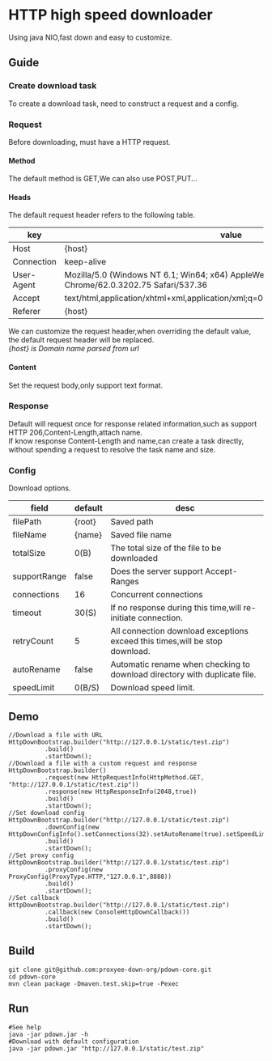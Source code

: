 # HTTP high speed downloader
Using java NIO,fast down and easy to customize.
## Guide
### Create download task  
  To create a download task, need to construct a request and a config.
### Request  
Before downloading, must have a HTTP request.
#### Method
The default method is GET,We can also use POST,PUT...
#### Heads
The default request header refers to the following table.
  
key | value
---|---
Host | {host}
Connection | keep-alive
User-Agent | Mozilla/5.0 (Windows NT 6.1; Win64; x64) AppleWebKit/537.36 (KHTML, like Gecko) Chrome/62.0.3202.75 Safari/537.36
Accept | text/html,application/xhtml+xml,application/xml;q=0.9,image/webp,image/apng,*/*;q=0.8
Referer | {host}

We can customize the request header,when overriding the default value, the default request header will be replaced.  
*{host} is Domain name parsed from url*
#### Content
Set the request body,only support text format.
### Response
Default will request once for response related information,such as support HTTP 206,Content-Length,attach name.  
If know response Content-Length and name,can create a task directly, without spending a request to resolve the task name and size.
### Config
Download options.

field | default | desc 
---|---|---
filePath | {root} | Saved path
fileName | {name} | Saved file name
totalSize | 0(B) | The total size of the file to be downloaded
supportRange | false | Does the server support Accept-Ranges
connections | 16 | Concurrent connections
timeout | 30(S) | If no response during this time,will re-initiate connection.
retryCount | 5 | All connection download exceptions exceed this times,will be stop download.
autoRename | false | Automatic rename when checking to download directory with duplicate file.
speedLimit | 0(B/S) | Download speed limit.

## Demo
```
//Download a file with URL
HttpDownBootstrap.builder("http://127.0.0.1/static/test.zip")
          .build()
          .startDown();
//Download a file with a custom request and response
HttpDownBootstrap.builder()
          .request(new HttpRequestInfo(HttpMethod.GET, "http://127.0.0.1/static/test.zip"))
          .response(new HttpResponseInfo(2048,true))
          .build()
          .startDown();
//Set download config
HttpDownBootstrap.builder("http://127.0.0.1/static/test.zip")
          .downConfig(new HttpDownConfigInfo().setConnections(32).setAutoRename(true).setSpeedLimit(1024*1024*5L))
          .build()
          .startDown();
//Set proxy config
HttpDownBootstrap.builder("http://127.0.0.1/static/test.zip")
          .proxyConfig(new ProxyConfig(ProxyType.HTTP,"127.0.0.1",8888))
          .build()
          .startDown();
//Set callback
HttpDownBootstrap.builder("http://127.0.0.1/static/test.zip")
          .callback(new ConsoleHttpDownCallback())
          .build()
          .startDown();
```
## Build
```
git clone git@github.com:proxyee-down-org/pdown-core.git
cd pdown-core
mvn clean package -Dmaven.test.skip=true -Pexec
```
## Run
```
#See help
java -jar pdown.jar -h
#Download with default configuration
java -jar pdown.jar "http://127.0.0.1/static/test.zip"
```

